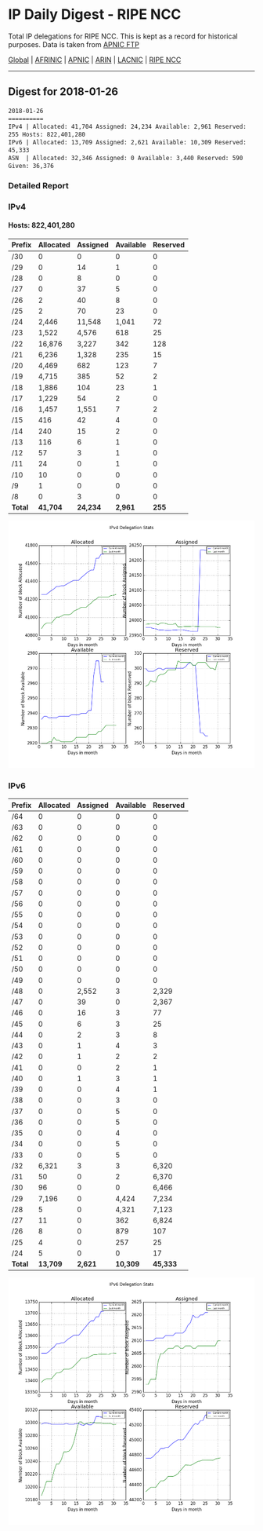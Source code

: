 # IP Daily Digest - RIPE NCC

Total IP delegations for RIPE NCC. This is kept as a record for historical purposes. Data is taken from [APNIC FTP](https://ftp.apnic.net/)

[Global](https://github.com/csmets/IP-Daily-Digest) | [AFRINIC](https://github.com/csmets/IP-Daily-Digest/tree/master/archives/AFRINIC) | [APNIC](https://github.com/csmets/IP-Daily-Digest/tree/master/archives/APNIC) | [ARIN](https://github.com/csmets/IP-Daily-Digest/tree/master/archives/ARIN) | [LACNIC](https://github.com/csmets/IP-Daily-Digest/tree/master/archives/LACNIC) | [RIPE NCC](https://github.com/csmets/IP-Daily-Digest/tree/master/archives/RIPE_NCC)

---

## Digest for 2018-01-26
```
2018-01-26
==========
IPv4 | Allocated: 41,704 Assigned: 24,234 Available: 2,961 Reserved: 255 Hosts: 822,401,280
IPv6 | Allocated: 13,709 Assigned: 2,621 Available: 10,309 Reserved: 45,333
ASN  | Allocated: 32,346 Assigned: 0 Available: 3,440 Reserved: 590 Given: 36,376
```

### Detailed Report

### IPv4

#### Hosts: **822,401,280**

| Prefix | Allocated | Assigned | Available | Reserved |
| ----- | ----- | ----- | ----- | ----- |
| /30 | 0 | 0 | 0 | 0 |
| /29 | 0 | 14 | 1 | 0 |
| /28 | 0 | 8 | 0 | 0 |
| /27 | 0 | 37 | 5 | 0 |
| /26 | 2 | 40 | 8 | 0 |
| /25 | 2 | 70 | 23 | 0 |
| /24 | 2,446 | 11,548 | 1,041 | 72 |
| /23 | 1,522 | 4,576 | 618 | 25 |
| /22 | 16,876 | 3,227 | 342 | 128 |
| /21 | 6,236 | 1,328 | 235 | 15 |
| /20 | 4,469 | 682 | 123 | 7 |
| /19 | 4,715 | 385 | 52 | 2 |
| /18 | 1,886 | 104 | 23 | 1 |
| /17 | 1,229 | 54 | 2 | 0 |
| /16 | 1,457 | 1,551 | 7 | 2 |
| /15 | 416 | 42 | 4 | 0 |
| /14 | 240 | 15 | 2 | 0 |
| /13 | 116 | 6 | 1 | 0 |
| /12 | 57 | 3 | 1 | 0 |
| /11 | 24 | 0 | 1 | 0 |
| /10 | 10 | 0 | 0 | 0 |
| /9 | 1 | 0 | 0 | 0 |
| /8 | 0 | 3 | 0 | 0 |
| **Total** | **41,704** | **24,234** | **2,961** | **255** |

![ipv4-stats](ipv4-figure.png)

### IPv6

| Prefix | Allocated | Assigned | Available | Reserved |
| ----- | ----- | ----- | ----- | ----- |
| /64 | 0 | 0 | 0 | 0 |
| /63 | 0 | 0 | 0 | 0 |
| /62 | 0 | 0 | 0 | 0 |
| /61 | 0 | 0 | 0 | 0 |
| /60 | 0 | 0 | 0 | 0 |
| /59 | 0 | 0 | 0 | 0 |
| /58 | 0 | 0 | 0 | 0 |
| /57 | 0 | 0 | 0 | 0 |
| /56 | 0 | 0 | 0 | 0 |
| /55 | 0 | 0 | 0 | 0 |
| /54 | 0 | 0 | 0 | 0 |
| /53 | 0 | 0 | 0 | 0 |
| /52 | 0 | 0 | 0 | 0 |
| /51 | 0 | 0 | 0 | 0 |
| /50 | 0 | 0 | 0 | 0 |
| /49 | 0 | 0 | 0 | 0 |
| /48 | 0 | 2,552 | 3 | 2,329 |
| /47 | 0 | 39 | 0 | 2,367 |
| /46 | 0 | 16 | 3 | 77 |
| /45 | 0 | 6 | 3 | 25 |
| /44 | 0 | 2 | 3 | 8 |
| /43 | 0 | 1 | 4 | 3 |
| /42 | 0 | 1 | 2 | 2 |
| /41 | 0 | 0 | 2 | 1 |
| /40 | 0 | 1 | 3 | 1 |
| /39 | 0 | 0 | 4 | 1 |
| /38 | 0 | 0 | 3 | 0 |
| /37 | 0 | 0 | 5 | 0 |
| /36 | 0 | 0 | 5 | 0 |
| /35 | 0 | 0 | 4 | 0 |
| /34 | 0 | 0 | 5 | 0 |
| /33 | 0 | 0 | 5 | 0 |
| /32 | 6,321 | 3 | 3 | 6,320 |
| /31 | 50 | 0 | 2 | 6,370 |
| /30 | 96 | 0 | 0 | 6,466 |
| /29 | 7,196 | 0 | 4,424 | 7,234 |
| /28 | 5 | 0 | 4,321 | 7,123 |
| /27 | 11 | 0 | 362 | 6,824 |
| /26 | 8 | 0 | 879 | 107 |
| /25 | 4 | 0 | 257 | 25 |
| /24 | 5 | 0 | 0 | 17 |
| **Total** | **13,709** | **2,621** | **10,309** | **45,333** |

![ipv6-stats](ipv6-figure.png)